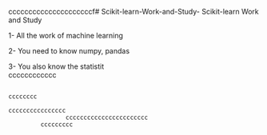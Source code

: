 cccccccccccccccccccccf# Scikit-learn-Work-and-Study-
Scikit-learn Work and Study 

1- All the work of machine learning

2- You need to know numpy, pandas
        
3- You also know the statistit                         
                                            cccccccccccc
              
                                                                              cccccccc                 
                                                           cccccccccccccccc
                    ccccccccccccccccccccccc
             ccccccccc

                        
